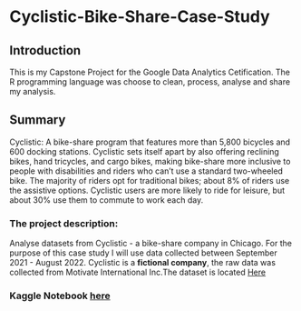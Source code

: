 # Cyclistic-Bike-Share-Case-Study

## Introduction
This is my Capstone Project for the Google Data Analytics Cetification. The R programming language was choose to clean, process, analyse and share my analysis.

## Summary
Cyclistic: A bike-share program that features more than 5,800 bicycles and 600 docking stations. Cyclistic sets itself apart by also offering reclining bikes, hand tricycles, and cargo bikes, making bike-share more inclusive to people with disabilities and riders who can’t use a standard two-wheeled bike. The majority of riders opt for traditional bikes; about 8% of riders use the assistive options. Cyclistic users are more likely to ride for leisure, but about 30% use them to commute to work each day.

### The project description:

Analyse datasets from Cyclistic - a bike-share company in Chicago.
For the purpose of this case study I will use data collected between September 2021 - August 2022.
Cyclistic is a **fictional company**, the raw data was collected from Motivate International Inc.The dataset is located [Here](https://www.divvybikes.com/system-data)

### Kaggle Notebook [here](https://www.kaggle.com/code/lboldezan/cyclistic-bike-share-case-study-using-r)
